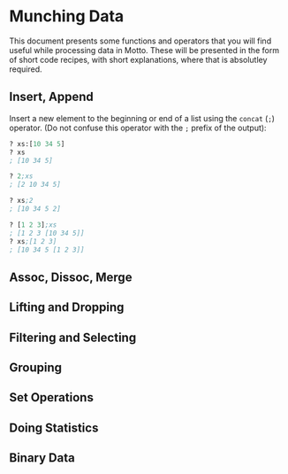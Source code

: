 # Munching Data

This document presents some functions and operators that you will find useful
while processing data in Motto. These will be presented in the form of short
code recipes, with short explanations, where that is absolutley required.

## Insert, Append

Insert a new element to the beginning or end of a list using the `concat` (`;`)
operator. (Do not confuse this operator with the `;` prefix of the output):

```lisp
? xs:[10 34 5]
? xs
; [10 34 5]

? 2;xs
; [2 10 34 5]

? xs;2
; [10 34 5 2]

? [1 2 3];xs
; [1 2 3 [10 34 5]]
? xs;[1 2 3]
; [10 34 5 [1 2 3]]
```

## Assoc, Dissoc, Merge

## Lifting and Dropping

## Filtering and Selecting

## Grouping

## Set Operations

## Doing Statistics

## Binary Data
